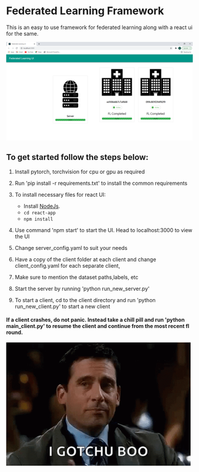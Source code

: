 # Federated Learning Framework
This is an easy to use framework for federated learning along with a react ui for the same.

![User Interface](assets/fl_ui.PNG)

## To get started follow the steps below:

1. Install pytorch, torchvision for cpu or gpu as required
2. Run 'pip install -r requirements.txt' to install the common requirements

3. To install necessary files for react UI:
   - Install [NodeJs](https://nodejs.org/en/).
   -  `cd react-app`
   -  `npm install`

4.  Use command 'npm start' to start the UI. Head to localhost:3000 to view the UI
5.  Change server_config.yaml to suit your needs
6.  Have a copy of the client folder at each client and change client_config.yaml for each separate client, 
7.  Make sure to mention the dataset paths,labels, etc
8.  Start the server by running 'python run_new_server.py'
9.  To start a client, cd to the client directory and run 'python run_new_client.py' to start a new client
    
#### If a client crashes, do not panic. Instead take a chill pill and run 'python main_client.py' to resume the client and continue from the most recent fl round.

![wegotchu](assets/dontpanic.gif)



